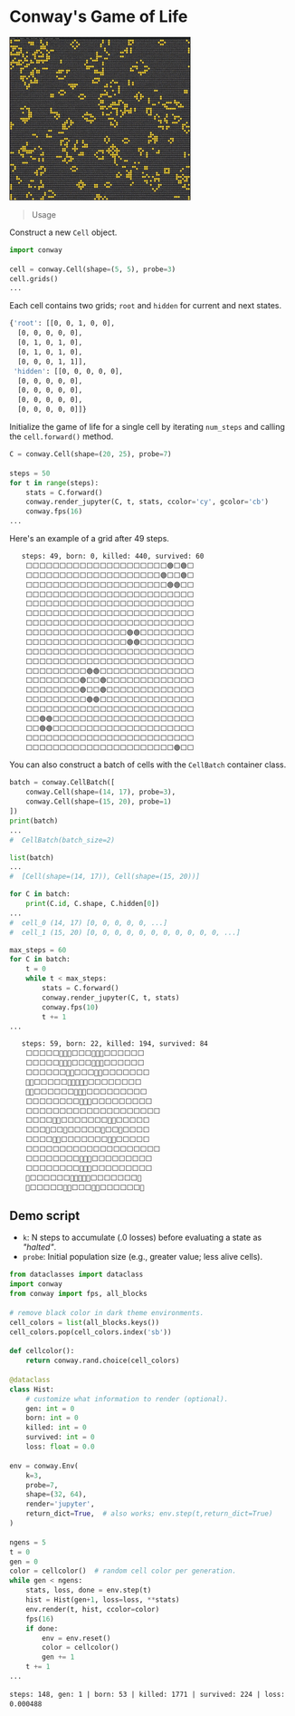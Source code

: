# Conway's Game of Life

![game-of-life-demo](src/demo.gif)

> Usage

Construct a new `Cell` object.

```python
import conway

cell = conway.Cell(shape=(5, 5), probe=3)
cell.grids()
...
```

Each cell contains two grids; `root` and `hidden` for current and next states.

```bash
{'root': [[0, 0, 1, 0, 0],
  [0, 0, 0, 0, 0],
  [0, 1, 0, 1, 0],
  [0, 1, 0, 1, 0],
  [0, 0, 0, 1, 1]],
 'hidden': [[0, 0, 0, 0, 0],
  [0, 0, 0, 0, 0],
  [0, 0, 0, 0, 0],
  [0, 0, 0, 0, 0],
  [0, 0, 0, 0, 0]]}
```

Initialize the game of life for a single cell by iterating `num_steps` and calling the `cell.forward()` method.

```python
C = conway.Cell(shape=(20, 25), probe=7)

steps = 50
for t in range(steps):
    stats = C.forward()
    conway.render_jupyter(C, t, stats, ccolor='cy', gcolor='cb')
    conway.fps(16)
...
```

Here's an example of a grid after 49 steps.

```markdown
   steps: 49, born: 0, killed: 440, survived: 60
    ⬜⬜⬜⬜⬜⬜⬜⬜⬜⬜⬜⬜⬜⬜⬜⬜⬜⬜⬜⬜⬜🟢⬜🟢⬜
    ⬜⬜⬜⬜⬜⬜⬜⬜⬜⬜⬜⬜⬜⬜⬜⬜⬜⬜⬜⬜🟢⬜⬜🟢⬜
    ⬜⬜⬜⬜⬜⬜⬜⬜⬜⬜⬜⬜⬜⬜⬜⬜⬜⬜⬜⬜⬜🟢🟢⬜⬜
    ⬜⬜⬜⬜⬜⬜⬜⬜⬜⬜⬜⬜⬜⬜⬜⬜⬜⬜⬜⬜⬜⬜⬜⬜⬜
    ⬜⬜⬜⬜⬜⬜⬜⬜⬜⬜⬜⬜⬜⬜⬜⬜⬜⬜⬜⬜⬜⬜⬜⬜⬜
    ⬜⬜⬜⬜⬜⬜⬜⬜⬜⬜⬜⬜⬜⬜⬜⬜⬜⬜⬜⬜⬜⬜⬜⬜⬜
    ⬜⬜⬜⬜⬜⬜⬜⬜⬜⬜⬜⬜⬜⬜⬜⬜⬜⬜⬜⬜⬜⬜⬜⬜⬜
    ⬜⬜⬜⬜⬜⬜⬜⬜⬜⬜⬜⬜⬜⬜⬜🟢🟢⬜⬜⬜⬜⬜⬜⬜⬜
    ⬜⬜⬜⬜⬜⬜⬜⬜⬜⬜⬜⬜⬜⬜⬜🟢🟢⬜⬜⬜⬜⬜⬜⬜⬜
    ⬜⬜⬜⬜⬜⬜⬜⬜⬜⬜⬜⬜⬜⬜⬜⬜⬜⬜⬜⬜⬜⬜⬜⬜⬜
    ⬜⬜⬜⬜⬜⬜⬜⬜⬜⬜⬜⬜⬜⬜⬜⬜⬜⬜⬜⬜⬜⬜⬜⬜⬜
    ⬜⬜⬜⬜⬜⬜⬜⬜⬜🟢🟢⬜⬜⬜⬜⬜⬜⬜⬜⬜⬜⬜⬜⬜⬜
    ⬜⬜⬜⬜⬜⬜⬜⬜🟢⬜⬜🟢⬜⬜⬜⬜⬜⬜⬜⬜⬜⬜⬜⬜⬜
    ⬜⬜⬜⬜⬜⬜⬜⬜🟢⬜⬜🟢⬜⬜⬜⬜⬜⬜⬜⬜⬜⬜⬜⬜⬜
    ⬜⬜⬜⬜⬜⬜⬜⬜⬜🟢🟢⬜⬜⬜⬜⬜⬜⬜⬜⬜⬜⬜⬜⬜⬜
    ⬜⬜⬜⬜⬜⬜⬜⬜⬜⬜⬜⬜⬜⬜⬜⬜⬜⬜⬜⬜⬜⬜⬜⬜⬜
    ⬜⬜🟢🟢⬜⬜⬜⬜⬜⬜⬜⬜⬜⬜⬜⬜⬜⬜⬜⬜⬜⬜⬜⬜⬜
    ⬜⬜🟢🟢⬜⬜⬜⬜⬜⬜⬜⬜⬜⬜⬜⬜⬜⬜⬜⬜⬜⬜⬜⬜⬜
    ⬜⬜⬜⬜⬜⬜⬜⬜⬜⬜⬜⬜⬜⬜⬜⬜⬜⬜⬜⬜⬜⬜⬜⬜⬜
    ⬜⬜⬜⬜⬜⬜⬜⬜⬜⬜⬜⬜⬜⬜⬜⬜⬜⬜⬜⬜⬜⬜🟢⬜⬜
```

You can also construct a batch of cells with the `CellBatch` container class.

```python
batch = conway.CellBatch([
    conway.Cell(shape=(14, 17), probe=3),
    conway.Cell(shape=(15, 20), probe=1)
])
print(batch)
...
#  CellBatch(batch_size=2)
```

```python
list(batch)
...
#  [Cell(shape=(14, 17)), Cell(shape=(15, 20))]
```

```python
for C in batch:
    print(C.id, C.shape, C.hidden[0])
...
#  cell_0 (14, 17) [0, 0, 0, 0, 0, ...]
#  cell_1 (15, 20) [0, 0, 0, 0, 0, 0, 0, 0, 0, 0, 0, ...]
```

```python
max_steps = 60
for C in batch:
    t = 0
    while t < max_steps:
        stats = C.forward()
        conway.render_jupyter(C, t, stats)
        conway.fps(10)
        t += 1
...
```

```markdown
   steps: 59, born: 22, killed: 194, survived: 84
    ⬜⬜⬜⬜⬜🔴🔴🔴⬜⬜⬜🔴🔴🔴⬜⬜⬜⬜⬜⬜
    ⬜⬜⬜⬜⬜🔴🔴🔴⬜⬜⬜🔴🔴🔴⬜⬜⬜⬜⬜⬜
    ⬜⬜⬜⬜⬜⬜🔴🔴⬜⬜⬜🔴🔴⬜⬜⬜⬜⬜⬜⬜
    🔴🔴⬜⬜⬜⬜⬜🔴🔴🔴🔴🔴⬜⬜⬜⬜⬜⬜⬜⬜
    🔴🔴⬜⬜⬜⬜⬜⬜🔴🔴🔴⬜⬜⬜⬜⬜⬜⬜⬜⬜
    ⬜⬜⬜⬜⬜⬜⬜⬜🔴🔴🔴⬜⬜⬜⬜⬜⬜⬜⬜⬜
    ⬜⬜⬜⬜⬜⬜⬜⬜⬜⬜⬜⬜⬜⬜⬜⬜⬜⬜⬜⬜
    ⬜⬜⬜⬜🔴🔴⬜⬜⬜⬜⬜⬜⬜🔴🔴⬜⬜⬜⬜⬜
    ⬜⬜⬜🔴⬜⬜🔴⬜⬜⬜⬜⬜🔴⬜⬜🔴⬜⬜⬜⬜
    ⬜⬜⬜⬜🔴🔴⬜⬜⬜⬜⬜⬜⬜🔴🔴⬜⬜⬜⬜⬜
    ⬜⬜⬜⬜⬜⬜⬜⬜⬜⬜⬜⬜⬜⬜⬜⬜⬜⬜⬜⬜
    ⬜⬜⬜⬜⬜⬜⬜⬜🔴🔴🔴⬜⬜⬜⬜⬜⬜⬜⬜⬜
    ⬜⬜⬜⬜⬜⬜⬜⬜🔴🔴🔴⬜⬜⬜⬜⬜⬜⬜⬜⬜
    🔴⬜⬜⬜⬜⬜⬜🔴🔴🔴🔴🔴⬜⬜⬜⬜⬜⬜⬜🔴
    🔴⬜⬜⬜⬜⬜🔴🔴⬜⬜⬜🔴🔴⬜⬜⬜⬜⬜⬜🔴
```

## Demo script

- `k`: N steps to accumulate (.0 losses) before evaluating a state as *"halted"*.
- `probe`: Initial population size (e.g., greater value; less alive cells).

```python
from dataclasses import dataclass
import conway
from conway import fps, all_blocks

# remove black color in dark theme environments.
cell_colors = list(all_blocks.keys())
cell_colors.pop(cell_colors.index('sb'))

def cellcolor():
    return conway.rand.choice(cell_colors)

@dataclass
class Hist:
    # customize what information to render (optional).
    gen: int = 0
    born: int = 0
    killed: int = 0
    survived: int = 0
    loss: float = 0.0

env = conway.Env(
    k=3,
    probe=7,
    shape=(32, 64),
    render='jupyter',
    return_dict=True,  # also works; env.step(t,return_dict=True)
)

ngens = 5
t = 0
gen = 0
color = cellcolor()  # random cell color per generation.
while gen < ngens:
    stats, loss, done = env.step(t)
    hist = Hist(gen+1, loss=loss, **stats)
    env.render(t, hist, ccolor=color)
    fps(16)
    if done:
        env = env.reset()
        color = cellcolor()
        gen += 1
    t += 1
...
```

`steps: 148, gen: 1 | born: 53 | killed: 1771 | survived: 224 | loss: 0.000488`

